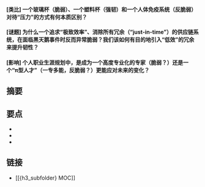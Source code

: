 #### [类比] 一个玻璃杯（脆弱）、一个塑料杯（强韧）和一个人体免疫系统（反脆弱）对待“压力”的方式有何本质区别？


#### [谜题] 为什么一个追求“极致效率”、消除所有冗余（“just-in-time”）的供应链系统，在面临黑天鹅事件时反而异常脆弱？我们该如何有目的地引入“低效”的冗余来提升韧性？


#### [影响] 个人职业生涯规划中，是成为一个高度专业化的专家（脆弱？）还是一个“π型人才”（一专多能，反脆弱？）更能应对未来的变化？


## 摘要


## 要点

- 
- 
- 

## 链接

- [[{h3_subfolder} MOC]]
